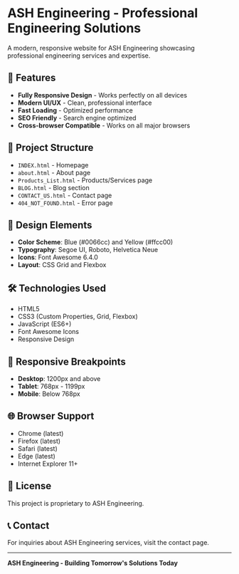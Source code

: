 # ASH Engineering - Professional Engineering Solutions

A modern, responsive website for ASH Engineering showcasing professional engineering services and expertise.
 
## 🚀 Features

- **Fully Responsive Design** - Works perfectly on all devices
- **Modern UI/UX** - Clean, professional interface
- **Fast Loading** - Optimized performance
- **SEO Friendly** - Search engine optimized
- **Cross-browser Compatible** - Works on all major browsers

## 📁 Project Structure

- `INDEX.html` - Homepage
- `about.html` - About page
- `Products_List.html` - Products/Services page
- `BLOG.html` - Blog section
- `CONTACT_US.html` - Contact page
- `404_NOT_FOUND.html` - Error page

## 🎨 Design Elements

- **Color Scheme**: Blue (#0066cc) and Yellow (#ffcc00)
- **Typography**: Segoe UI, Roboto, Helvetica Neue
- **Icons**: Font Awesome 6.4.0
- **Layout**: CSS Grid and Flexbox

## 🛠️ Technologies Used

- HTML5
- CSS3 (Custom Properties, Grid, Flexbox)
- JavaScript (ES6+)
- Font Awesome Icons
- Responsive Design

## 📱 Responsive Breakpoints

- **Desktop**: 1200px and above
- **Tablet**: 768px - 1199px
- **Mobile**: Below 768px

## 🌐 Browser Support

- Chrome (latest)
- Firefox (latest)
- Safari (latest)
- Edge (latest)
- Internet Explorer 11+

## 📄 License

This project is proprietary to ASH Engineering.

## 📞 Contact

For inquiries about ASH Engineering services, visit the contact page.

---

**ASH Engineering - Building Tomorrow's Solutions Today**
